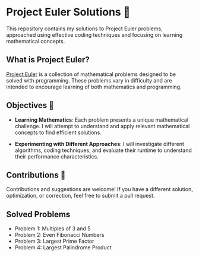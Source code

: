 # Project Euler Solutions 🧮

This repository contains my solutions to Project Euler problems, approached using effective coding techniques and focusing on learning mathematical concepts.

## What is Project Euler?

[Project Euler](https://projecteuler.net/) is a collection of mathematical problems designed to be solved with programming. These problems vary in difficulty and are intended to encourage learning of both mathematics and programming.

## Objectives 🎯

- **Learning Mathematics**: Each problem presents a unique mathematical challenge. I will attempt to understand and apply relevant mathematical concepts to find efficient solutions.

- **Experimenting with Different Approaches**: I will investigate different algorithms, coding techniques, and evaluate their runtime to understand their performance characteristics.
  
## Contributions 🤝

Contributions and suggestions are welcome! If you have a different solution, optimization, or correction, feel free to submit a pull request.

## Solved Problems

- Problem 1: Multiples of 3 and 5
- Problem 2: Even Fibonacci Numbers
- Problem 3: Largest Prime Factor
- Problem 4: Largest Palindrome Product

